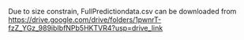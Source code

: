 Due to size constrain, FullPredictiondata.csv can be downloaded from https://drive.google.com/drive/folders/1pwnrT-fzZ_YGz_989ibIbfNPb5HKTVR4?usp=drive_link

